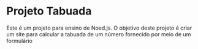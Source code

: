 # Projeto Tabuada

Este é um projeto para ensino de Noed.js. O objetivo deste projeto é criar um site para calcular a tabuada de um número fornecido por meio de um formulário